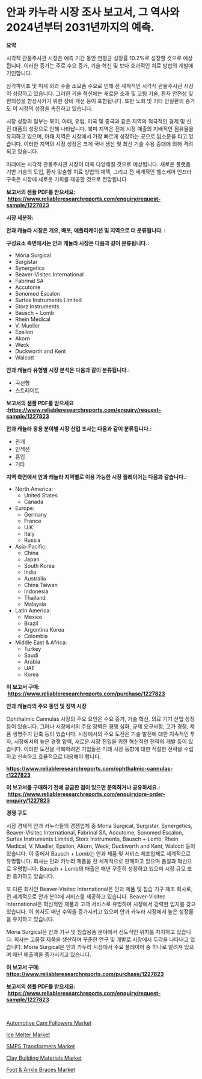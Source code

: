 <p><h1>안과 카누라 시장 조사 보고서, 그 역사와 2024년부터 2031년까지의 예측.</h1></p><p><strong>요약</strong></p>
<p><p>시각적 관물주사관 시장은 예측 기간 동안 연평균 성장률 10.2%로 성장할 것으로 예상됩니다. 이러한 증가는 주로 수요 증가, 기술 혁신 및 보다 효과적인 치료 방법의 개발에 기인합니다.</p><p>삼각파이프 및 미세 외과 수술 소모품 수요로 인해 전 세계적인 시각적 관물주사관 시장이 성장하고 있습니다. 그러한 기술 혁신에는 새로운 소재 및 코팅 기술, 환자 안전성 및 편의성을 향상시키기 위한 장비 개선 등이 포함됩니다. 또한 노화 및 기타 안질환의 증가도 이 시장의 성장을 촉진하고 있습니다.</p><p>시장 성장의 일부는 북미, 아태, 유럽, 미국 및 중국과 같은 지역의 적극적인 경제 및 신진 대품의 성장으로 인해 나타납니다. 북미 지역은 전체 시장 매출의 지배적인 점유율을 유지하고 있으며, 아태 지역은 시장에서 가장 빠르게 성장하는 곳으로 입소문을 타고 있습니다. 이러한 지역의 시장 성장은 크게 국내 생산 및 최신 기술 수용 증대에 의해 격려되고 있습니다.</p><p>미래에는 시각적 관물주사관 시장이 더욱 다양해질 것으로 예상됩니다. 새로운 플랫폼 기반 기술의 도입, 환자 맞춤형 치료 방법의 채택, 그리고 전 세계적인 헬스케어 인프라 구축은 시장에 새로운 기회를 제공할 것으로 전망됩니다.</p></p>
<p><strong>보고서의 샘플 PDF를 받으세요: &nbsp;<a href="https://www.reliableresearchreports.com/enquiry/request-sample/1227823">https://www.reliableresearchreports.com/enquiry/request-sample/1227823</a></strong></p>
<p><strong>시장 세분화:</strong></p>
<p><strong> 안과 캐뉼라 시장은 개요, 배포, 애플리케이션 및 지역으로 더 분류됩니다. :</strong></p>
<p><strong>구성요소 측면에서는 안과 캐뉼라 시장은 다음과 같이 분류됩니다.:</strong></p>
<p><ul><li>Moria Surgical</li><li>Surgistar</li><li>Synergetics</li><li>Beaver-Visitec International</li><li>Fabrinal SA</li><li>Accutome</li><li>Sonomed Escalon</li><li>Surtex Instruments Limited</li><li>Storz Instruments</li><li>Bausch + Lomb</li><li>Rhein Medical</li><li>V. Mueller</li><li>Epsilon</li><li>Akorn</li><li>Weck</li><li>Duckworth and Kent</li><li>Walcott</li></ul></p>
<p><strong> 안과 캐뉼라 유형별 시장 분석은 다음과 같이 분류됩니다.:</strong></p>
<p><ul><li>곡선형</li><li>스트레이트</li></ul></p>
<p><strong>보고서의 샘플 PDF를 받으세요 :<a href="https://www.reliableresearchreports.com/enquiry/request-sample/1227823">https://www.reliableresearchreports.com/enquiry/request-sample/1227823</a></strong></p>
<p><strong> 안과 캐뉼라 응용 분야별 시장 산업 조사는 다음과 같이 분류됩니다.:</strong></p>
<p><ul><li>관개</li><li>인젝션</li><li>흡입</li><li>기타</li></ul></p>
<p><strong>지역 측면에서 안과 캐뉼라 지역별로 이용 가능한 시장 플레이어는 다음과 같습니다.:</strong></p>
<p><ul>
    <li>
        North America:
        <ul>
            <li>United States</li>
            <li>Canada</li>
        </ul>
    </li>
    <li>
        Europe:
        <ul>
            <li>Germany</li>
            <li>France</li>
            <li>U.K.</li>
            <li>Italy</li>
            <li>Russia</li>
        </ul>
    </li>
    <li>
        Asia-Pacific:
        <ul>
            <li>China</li>
            <li>Japan</li>
            <li>South Korea</li>
            <li>India</li>
            <li>Australia</li>
            <li>China Taiwan</li>
            <li>Indonesia</li>
            <li>Thailand</li>
            <li>Malaysia</li>
        </ul>
    </li>
    <li>
        Latin America:
        <ul>
            <li>Mexico</li>
            <li>Brazil</li>
            <li>Argentina Korea</li>
            <li>Colombia</li>
        </ul>
    </li>
    <li>
        Middle East & Africa:
        <ul>
            <li>Turkey</li>
            <li>Saudi</li>
            <li>Arabia</li>
            <li>UAE</li>
            <li>Korea</li>
        </ul>
    </li>
    </ul></p>
<p><strong>이 보고서 구매: &nbsp;<a href="https://www.reliableresearchreports.com/purchase/1227823">https://www.reliableresearchreports.com/purchase/1227823</a></strong></p>
<p><strong>안과 캐뉼라의 주요 동인 및 장벽 시장</strong></p>
<p><p>Ophthalmic Cannulas 시장의 주요 요인은 수요 증가, 기술 혁신, 의료 기기 산업 성장 등이 있습니다. 그러나 시장에서의 주요 장벽은 경쟁 심화, 규제 요구사항, 고가 경쟁, 제품 생명주기 단축 등이 있습니다. 시장에서의 주요 도전은 기술 발전에 대한 지속적인 투자, 시장에서의 높은 경쟁 압력, 새로운 시장 진입을 위한 혁신적인 전략의 개발 등이 있습니다. 이러한 도전을 극복하려면 기업들은 미래 시장 동향에 대한 적절한 전략을 수립하고 신속하고 효율적으로 대응해야 합니다.</p></p>
<p><strong><a href="https://www.reliableresearchreports.com/ophthalmic-cannulas-r1227823">https://www.reliableresearchreports.com/ophthalmic-cannulas-r1227823</a></strong></p>
<p><strong>이 보고서를 구매하기 전에 궁금한 점이 있으면 문의하거나 공유하세요.: &nbsp;<a href="https://www.reliableresearchreports.com/enquiry/pre-order-enquiry/1227823">https://www.reliableresearchreports.com/enquiry/pre-order-enquiry/1227823</a></strong></p>
<p><strong>경쟁 구도</strong></p>
<p><p>시장 경제적 안과 카누라들의 경쟁업체 중 Moria Surgical, Surgistar, Synergetics, Beaver-Visitec International, Fabrinal SA, Accutome, Sonomed Escalon, Surtex Instruments Limited, Storz Instruments, Bausch + Lomb, Rhein Medical, V. Mueller, Epsilon, Akorn, Weck, Duckworth and Kent, Walcott 등이 있습니다. 이 중에서 Bausch + Lomb는 안과 제품 및 서비스 제조업체로 세계적으로 유명합니다. 회사는 안과 카누라 제품을 전 세계적으로 판매하고 있으며 품질과 혁신으로 유명합니다. Bausch + Lomb의 매출은 매년 꾸준히 성장하고 있으며 시장 규모 또한 증가하고 있습니다.</p><p>또 다른 회사인 Beaver-Visitec International은 안과 제품 및 침습 기구 제조 회사로, 전 세계적으로 안과 분야에 서비스를 제공하고 있습니다. Beaver-Visitec International은 혁신적인 제품과 고객 서비스로 유명하며 시장에서 강력한 입지를 갖고 있습니다. 이 회사도 매년 수익을 증가시키고 있으며 안과 카누라 시장에서 높은 성장률을 유지하고 있습니다.</p><p>Moria Surgical은 안과 기구 및 침습용품 분야에서 선도적인 위치를 차지하고 있습니다. 회사는 고품질 제품을 생산하며 꾸준한 연구 및 개발로 시장에서 두각을 나타내고 있습니다. Moria Surgical은 안과 카누라 시장에서 주요 플레이어 중 하나로 알려져 있으며 매년 매출액을 증가시키고 있습니다.</p></p>
<p><strong>이 보고서 구매: &nbsp; <a href="https://www.reliableresearchreports.com/purchase/1227823">https://www.reliableresearchreports.com/purchase/1227823</a></strong></p>
<p><strong>보고서의 샘플 PDF를 받으세요: &nbsp;<a href="https://www.reliableresearchreports.com/enquiry/request-sample/1227823">https://www.reliableresearchreports.com/enquiry/request-sample/1227823</a></strong><strong></strong></p>
<p>&nbsp;</p>
<p><p><a href="https://www.linkedin.com/pulse/automotive-cam-followers-market-share-amp-new-trends-maane?trackingId=o9yfrxoFigi8CIX09RX9Mg%3D%3D">Automotive Cam Followers Market</a></p><p><a href="https://acidic-farm-354.notion.site/Ice-Melter-Market-with-the-goal-of-estimating-the-market-size-and-future-growth-potential-of-various-7f149aa393da47ea870edfd32402c907">Ice Melter Market</a></p><p><a href="https://github.com/sofayahoo2023/Market-Research-Report-List-4/blob/main/smps-transformers-market.md">SMPS Transformers Market</a></p><p><a href="https://issuu.com/reportprime-2/docs/clay-building-materials-market-size-2030.pptx">Clay Building Materials Market</a></p><p><a href="https://github.com/joannesouthgate/Market-Research-Report-List-2/blob/main/foot-ankle-braces-market.md">Foot & Ankle Braces Market</a></p></p>